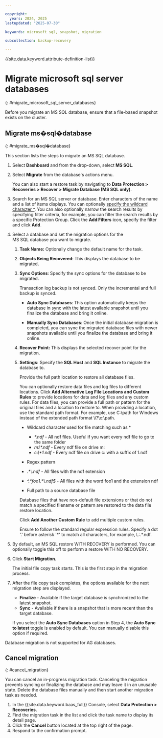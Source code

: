 ```yaml
---

copyright:
  years: 2024, 2025
lastupdated: "2025-07-30"

keywords: microsoft sql, snapshot, migration

subcollection: backup-recovery

---
```


{{site.data.keyword.attribute-definition-list}}

# Migrate microsoft sql server databases
{: #migrate_microsoft_sql_server_databases}

Before you migrate an MS SQL database, ensure that a file-based snapshot exists on the cluster.

## Migrate ms�sql�database
{: #migrate_ms�sql�database}

This section lists the steps to migrate an MS SQL database.

1. Select **Dashboard** and from the drop-down, select **MS SQL**.
2. Select **Migrate** from the database's actions menu.

    You can also start a restore task by navigating to **Data Protection > Recoveries > Recover > Migrate Database (MS SQL only)**.

3. Search for an MS SQL server or database. Enter characters of the name and a list of items displays. You can optionally [specify the wildcard character \*](/docs/allowlist/backup-recovery?topic=backup-recovery-use_wildcard_*_in_search_for_recovery&interface=ui). You can also optionally narrow the search results by specifying filter criteria, for example, you can filter the search results by a specific Protection Group. Click the **Add Filters** icon, specify the filter and click **Add**.
4. Select a database and set the migration options for the MS SQL database you want to migrate.

    1. **Task Name:** Optionally change the default name for the task.
    2. **Objects Being Recovered**: This displays the database to be migrated.

    3. **Sync Options**: Specify the sync options for the database to be migrated.

        Transaction log backup is not synced. Only the incremental and full backup is synced.

        *   **Auto Sync Databases**: This option automatically keeps the database in sync with the latest available snapshot until you finalize the database and bring it online.

        *   **Manually Sync Databases**: Once the initial database migration is completed, you can sync the migrated database files with newer snapshots available until you finalize the database and bring it online.

    4. **Recover Point:** This displays the selected recover point for the migration.
    5. **Settings:** Specify the **SQL Host** and **SQL Instance** to migrate the database to.

        Provide the full path location to restore all database files.

        You can optionally restore data files and log files to different locations. Click **Add Alternative Log File Locations and Custom Rules** to provide locations for data and log files and any custom rules. For data files, you can provide a full path or pattern for the original files and a location to restore to. When providing a location, use the standard path format. For example, use C:\\path for Windows instead of the extended path format \\\\?\\c:\\path.

        *   Wildcard character used for file matching such as \*
            *   _\*.ndf_ - All ndf files. Useful if you want every ndf file to go to the same folder
            *   _m:\\\*.ndf_ - Every ndf file on drive m:
            *   _c:\\\*1.ndf_ - Every ndf file on drive c: with a suffix of 1.ndf
        *   Regex pattern


        *   _.\*\\.ndf_ - All files with the ndf extension
        *   _^.\*foo1.\*\\.ndf$_ - All files with the word foo1 and the extension ndf

        *   Full path to a source database file

        Database files that have non-default file extensions or that do not match a specified filename or pattern are restored to the data file restore location.

        Click **Add Another Custom Rule** to add multiple custom rules.

        Ensure to follow the standard regular expression rules. Specify a dot '.' before asterisk '\*' to match all characters, for example, L:.\*.ndf.

5. By default, an MS SQL restore WITH RECOVERY is performed. You can optionally toggle this off to perform a restore WITH NO RECOVERY.
6. Click **Start Migration**.

    The initial file copy task starts. This is the first step in the migration process.

7. After the file copy task completes, the options available for the next migration step are displayed.

    *   **Finalize** - Available if the target database is synchronized to the latest snapshot.
    *   **Sync** - Available if there is a snapshot that is more recent than the target database.

    If you select the **Auto Sync Databases** option in Step 4, the **Auto Sync to latest** toggle is enabled by default. You can manually disable this option if required.


Database migration is not supported for AG databases.

## Cancel migration
{: #cancel_migration}

You can cancel an in-progress migration task. Canceling the migration prevents syncing or finalizing the database and may leave it in an unusable state. Delete the database files manually and then start another migration task as needed.

1. In the {{site.data.keyword.baas_full}} Console, select **Data Protection > Recoveries**.
2. Find the migration task in the list and click the task name to display its detail page.
3. Click the **Cancel** button located at the top right of the page.
4. Respond to the confirmation prompt.
